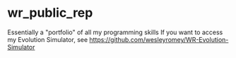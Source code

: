 # wr_public_rep
Essentially a "portfolio" of all my programming skills
If you want to access my Evolution Simulator, see https://github.com/wesleyromey/WR-Evolution-Simulator
